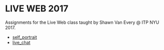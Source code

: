 # LIVE WEB 2017

Assignments for the Live Web class taught by Shawn Van Every @ ITP NYU 2017.

- [self_portrait](/self_portrait)
- [live_chat](/live_chat)
